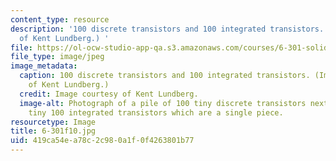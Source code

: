 ```yaml
---
content_type: resource
description: '100 discrete transistors and 100 integrated transistors. (Image courtesy
  of Kent Lundberg.) '
file: https://ol-ocw-studio-app-qa.s3.amazonaws.com/courses/6-301-solid-state-circuits-fall-2010/419ca54ea78c2c980a1f0f4263801b77_6-301f10.jpg
file_type: image/jpeg
image_metadata:
  caption: 100 discrete transistors and 100 integrated transistors. (Image courtesy
    of Kent Lundberg.)
  credit: Image courtesy of Kent Lundberg.
  image-alt: Photograph of a pile of 100 tiny discrete transistors next to an equally
    tiny 100 integrated transistors which are a single piece.
resourcetype: Image
title: 6-301f10.jpg
uid: 419ca54e-a78c-2c98-0a1f-0f4263801b77
---
```

